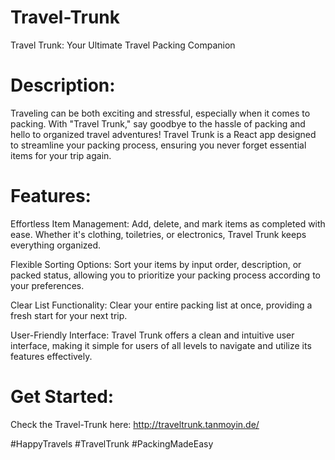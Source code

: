 # Travel-Trunk
Travel Trunk: Your Ultimate Travel Packing Companion

# Description:
Traveling can be both exciting and stressful, especially when it comes to packing. With "Travel Trunk," say goodbye to the hassle of packing and hello to organized travel adventures! Travel Trunk is a React app designed to streamline your packing process, ensuring you never forget essential items for your trip again.

# Features:

Effortless Item Management: Add, delete, and mark items as completed with ease. Whether it's clothing, toiletries, or electronics, Travel Trunk keeps everything organized.

Flexible Sorting Options: Sort your items by input order, description, or packed status, allowing you to prioritize your packing process according to your preferences.

Clear List Functionality: Clear your entire packing list at once, providing a fresh start for your next trip.

User-Friendly Interface: Travel Trunk offers a clean and intuitive user interface, making it simple for users of all levels to navigate and utilize its features effectively.

# Get Started:
  Check the Travel-Trunk here: http://traveltrunk.tanmoyin.de/

  #HappyTravels #TravelTrunk #PackingMadeEasy
